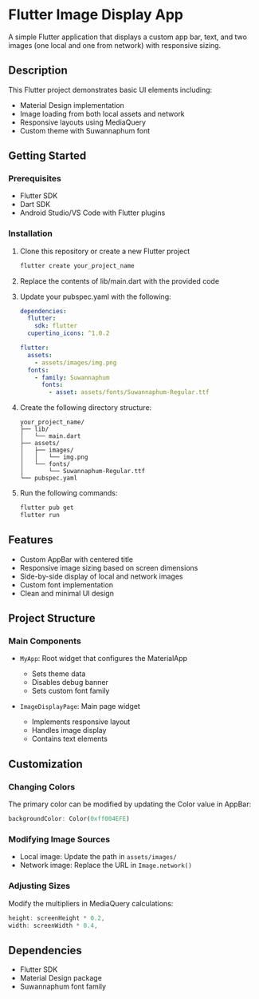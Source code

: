 # Flutter Image Display App

A simple Flutter application that displays a custom app bar, text, and two images (one local and one from network) with responsive sizing.

## Description

This Flutter project demonstrates basic UI elements including:
- Material Design implementation
- Image loading from both local assets and network
- Responsive layouts using MediaQuery
- Custom theme with Suwannaphum font

## Getting Started

### Prerequisites

- Flutter SDK
- Dart SDK
- Android Studio/VS Code with Flutter plugins

### Installation

1. Clone this repository or create a new Flutter project
   ```bash
   flutter create your_project_name
   ```

2. Replace the contents of lib/main.dart with the provided code

3. Update your pubspec.yaml with the following:
   ```yaml
   dependencies:
     flutter:
       sdk: flutter
     cupertino_icons: ^1.0.2

   flutter:
     assets:
       - assets/images/img.png
     fonts:
       - family: Suwannaphum
         fonts:
           - asset: assets/fonts/Suwannaphum-Regular.ttf
   ```

4. Create the following directory structure:
   ```
   your_project_name/
   ├── lib/
   │   └── main.dart
   ├── assets/
   │   ├── images/
   │   │   └── img.png
   │   └── fonts/
   │       └── Suwannaphum-Regular.ttf
   └── pubspec.yaml
   ```

5. Run the following commands:
   ```bash
   flutter pub get
   flutter run
   ```

## Features

- Custom AppBar with centered title
- Responsive image sizing based on screen dimensions
- Side-by-side display of local and network images
- Custom font implementation
- Clean and minimal UI design

## Project Structure

### Main Components

- `MyApp`: Root widget that configures the MaterialApp
    - Sets theme data
    - Disables debug banner
    - Sets custom font family

- `ImageDisplayPage`: Main page widget
    - Implements responsive layout
    - Handles image display
    - Contains text elements

## Customization

### Changing Colors
The primary color can be modified by updating the Color value in AppBar:
```dart
backgroundColor: Color(0xff004EFE)
```

### Modifying Image Sources
- Local image: Update the path in `assets/images/`
- Network image: Replace the URL in `Image.network()`

### Adjusting Sizes
Modify the multipliers in MediaQuery calculations:
```dart
height: screenHeight * 0.2,
width: screenWidth * 0.4,
```

## Dependencies

- Flutter SDK
- Material Design package
- Suwannaphum font family